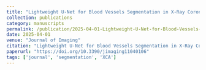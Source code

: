 ```yaml
---
title: "Lightweight U-Net for Blood Vessels Segmentation in X-Ray Coronary Angiography"
collection: publications
category: manuscripts
permalink: /publication/2025-04-01-Lightweight-U-Net-for-Blood-Vessels-Segmentation-in-X-Ray-Coronary-Angiography
date: 2025-04-01
venue: "Journal of Imaging"
citation: "Lightweight U-Net for Blood Vessels Segmentation in X-Ray Coronary Angiography. *Journal of Imaging*, 2025. https://doi.org/10.3390/jimaging11040106"
paperurl: "https://doi.org/10.3390/jimaging11040106"
tags: ['journal', 'segmentation', 'XCA']
---
```

